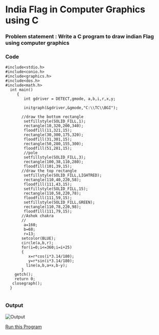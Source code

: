 # India Flag in Computer Graphics using C

### Problem statement : Write a C program to draw indian Flag using computer graphics

### Code

```
#include<stdio.h>
#include<conio.h>
#include<graphics.h>
#include<dos.h>
#include<math.h>
  int main()
     {
        int gdriver = DETECT,gmode, a,b,i,r,x,y;

        initgraph(&gdriver,&gmode,"C:\\TC\\BGI");

       //draw the bottom rectangle
        setfillstyle(SOLID_FILL,1);
        rectangle(10,320,200,340);
        floodfill(11,321,15);
        rectangle(30,300,175,320);
        floodfill(31,301,15);
        rectangle(50,280,155,300);
        floodfill(51,281,15);
        //pole
        setfillstyle(SOLID_FILL,3);
        rectangle(100,38,110,280);
        floodfill(101,39,15);
       //draw the top rectangle
        setfillstyle(SOLID_FILL,LIGHTRED);
        rectangle(110,40,220,58);
        floodfill(111,43,15);
        setfillstyle(SOLID_FILL,15);
        rectangle(110,58,220,78);
        floodfill(111,59,15);
        setfillstyle(SOLID_FILL,GREEN);
        rectangle(110,78,220,98);
        floodfill(111,79,15);
       //Ashok chakra
       //
        a=160;
        b=68;
        r=13;
       setcolor(BLUE);
       circle(a,b,r);
       for(i=0;i<=360;i=i+25)
       {
          x=r*cos(i*3.14/180);
          y=r*sin(i*3.14/180);
         line(a,b,a+x,b-y); 
       }
    getch();
    return 0;
   closegraph();
  }
  
  ```
  
  ### Output
![Output](https://cdn.jsdelivr.net/gh/Ajinkgupta/Computer-Graphics@main/India%20flag/outp.png)


[Run this Program](https://onlinegdb.com/k420gwQHo)
